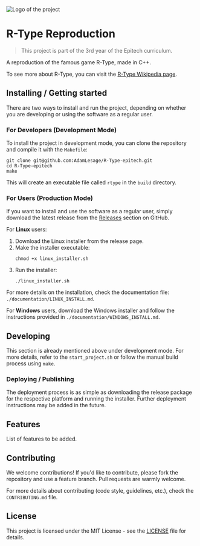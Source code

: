 
![Logo of the project](https://shmups.wiki/images/thumb/6/64/R-Type_Logo.png/500px-R-Type_Logo.png)

# R-Type Reproduction
> This project is part of the 3rd year of the Epitech curriculum.

A reproduction of the famous game R-Type, made in C++.

To see more about R-Type, you can visit the [R-Type Wikipedia page](https://fr.wikipedia.org/wiki/R-Type).

## Installing / Getting started

There are two ways to install and run the project, depending on whether you are developing or using the software as a regular user.

### For Developers (Development Mode)

To install the project in development mode, you can clone the repository and compile it with the `Makefile`:

```shell
git clone git@github.com:AdamLesage/R-Type-epitech.git
cd R-Type-epitech
make
```

This will create an executable file called `rtype` in the `build` directory.

### For Users (Production Mode)

If you want to install and use the software as a regular user, simply download the latest release from the [Releases](https://github.com/AdamLesage/R-Type-epitech/releases) section on GitHub.

For **Linux** users:
1. Download the Linux installer from the release page.
2. Make the installer executable:
    ```shell
    chmod +x linux_installer.sh
    ```
3. Run the installer:
    ```shell
    ./linux_installer.sh
    ```

For more details on the installation, check the documentation file: `./documentation/LINUX_INSTALL.md`.

For **Windows** users, download the Windows installer and follow the instructions provided in `./documentation/WINDOWS_INSTALL.md`.

## Developing

This section is already mentioned above under development mode. For more details, refer to the `start_project.sh` or follow the manual build process using `make`.

### Deploying / Publishing

The deployment process is as simple as downloading the release package for the respective platform and running the installer. Further deployment instructions may be added in the future.

## Features

List of features to be added.

## Contributing

We welcome contributions! If you'd like to contribute, please fork the repository and use a feature branch. Pull requests are warmly welcome.

For more details about contributing (code style, guidelines, etc.), check the `CONTRIBUTING.md` file.

## License

This project is licensed under the MIT License - see the [LICENSE](LICENSE) file for details.
